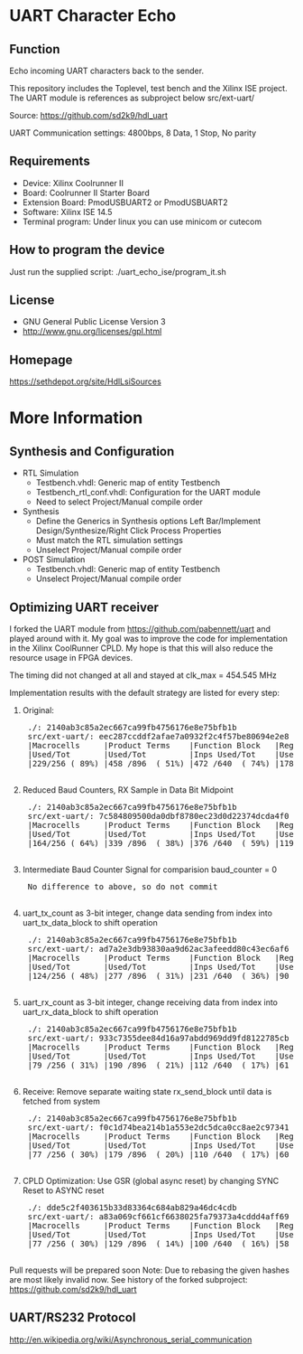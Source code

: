 UART Character Echo
====================

Function
--------
Echo incoming UART characters back to the sender.

This repository includes the Toplevel, test bench and the Xilinx ISE project.
The UART module is references as subproject below src/ext-uart/

Source: https://github.com/sd2k9/hdl_uart

UART Communication settings:  4800bps, 8 Data, 1 Stop, No parity

Requirements
------------
- Device: Xilinx Coolrunner II
- Board: Coolrunner II Starter Board
- Extension Board: PmodUSBUART2 or PmodUSBUART2
- Software: Xilinx ISE 14.5
- Terminal program: Under linux you can use minicom or cutecom

How to program the device
-------------------------
Just run the supplied script: ./uart_echo_ise/program_it.sh

License
-------
- GNU General Public License Version 3
- http://www.gnu.org/licenses/gpl.html

Homepage
--------
https://sethdepot.org/site/HdlLsiSources


More Information
================

Synthesis and Configuration
---------------------------
- RTL Simulation
  - Testbench.vhdl:          Generic map of entity Testbench
  - Testbench_rtl_conf.vhdl: Configuration for the UART module
  - Need to select Project/Manual compile order
- Synthesis
  - Define the Generics in Synthesis options
    Left Bar/Implement Design/Synthesize/Right Click Process Properties
  - Must match the RTL simulation settings
  - Unselect Project/Manual compile order
- POST Simulation
  - Testbench.vhdl:  Generic map of entity Testbench
  - Unselect Project/Manual compile order


Optimizing UART receiver
------------------------
I forked the UART module from https://github.com/pabennett/uart and
played around with it. My goal was to improve the code for implementation
in the Xilinx CoolRunner CPLD. My hope is that this will also reduce the
resource usage in FPGA devices.

The timing did not changed at all and stayed at clk_max = 454.545 MHz

Implementation results with the default strategy are listed for every step:

1. Original:
    <pre>
    ./: 2140ab3c85a2ec667ca99fb4756176e8e75bfb1b
    src/ext-uart/: eec287ccddf2afae7a0932f2c4f57be80694e2e8
    |Macrocells     |Product Terms    |Function Block   |Registers      |Pins          |
    |Used/Tot       |Used/Tot         |Inps Used/Tot    |Used/Tot       |Used/Tot      |
    |229/256 ( 89%) |458 /896  ( 51%) |472 /640  ( 74%) |178/256 ( 70%) |20 /118 ( 17%)|
    </pre>
1. Reduced Baud Counters, RX Sample in Data Bit Midpoint
    <pre>
    ./: 2140ab3c85a2ec667ca99fb4756176e8e75bfb1b
    src/ext-uart/: 7c584809500da0dbf8780ec23d0d22374dcda4f0
    |Macrocells     |Product Terms    |Function Block   |Registers      |Pins          |
    |Used/Tot       |Used/Tot         |Inps Used/Tot    |Used/Tot       |Used/Tot      |
    |164/256 ( 64%) |339 /896  ( 38%) |376 /640  ( 59%) |119/256 ( 46%) |20 /118 ( 17%)|
    </pre>
1. Intermediate Baud Counter Signal for comparision baud_counter = 0
    <pre>
    No difference to above, so do not commit
    </pre>
1. uart_tx_count as 3-bit integer, change data sending from index into uart_tx_data_block to shift operation
    <pre>
    ./: 2140ab3c85a2ec667ca99fb4756176e8e75bfb1b
    src/ext-uart/: ad7a2e3db93830aa9d62ac3afeedd80c43ec6af6
    |Macrocells     |Product Terms    |Function Block   |Registers      |Pins          |
    |Used/Tot       |Used/Tot         |Inps Used/Tot    |Used/Tot       |Used/Tot      |
    |124/256 ( 48%) |277 /896  ( 31%) |231 /640  ( 36%) |90 /256 ( 35%) |20 /118 ( 17%)|
    </pre>
1. uart_rx_count as 3-bit integer, change receiving data from index into uart_rx_data_block to shift operation
    <pre>
    ./: 2140ab3c85a2ec667ca99fb4756176e8e75bfb1b
    src/ext-uart/: 933c7355dee84d16a97abdd969dd9fd8122785cb
    |Macrocells     |Product Terms    |Function Block   |Registers      |Pins          |
    |Used/Tot       |Used/Tot         |Inps Used/Tot    |Used/Tot       |Used/Tot      |
    |79 /256 ( 31%) |190 /896  ( 21%) |112 /640  ( 17%) |61 /256 ( 24%) |20 /118 ( 17%)|
    </pre>
1. Receive: Remove separate waiting state rx_send_block until data is fetched from system
    <pre>
    ./: 2140ab3c85a2ec667ca99fb4756176e8e75bfb1b
    src/ext-uart/: f0c1d74bea214b1a553e2dc5dca0cc8ae2c97341
    |Macrocells     |Product Terms    |Function Block   |Registers      |Pins          |
    |Used/Tot       |Used/Tot         |Inps Used/Tot    |Used/Tot       |Used/Tot      |
    |77 /256 ( 30%) |179 /896  ( 20%) |110 /640  ( 17%) |60 /256 ( 23%) |20 /118 ( 17%)|
    </pre>
1. CPLD Optimization: Use GSR (global async reset) by changing SYNC Reset to ASYNC reset
    <pre>
    ./: dde5c2f403615b33d83364c684ab829a46dc4cdb
    src/ext-uart/: a83a069cf661cf6638025fa79373a4cddd4aff69
    |Macrocells     |Product Terms    |Function Block   |Registers      |Pins          |
    |Used/Tot       |Used/Tot         |Inps Used/Tot    |Used/Tot       |Used/Tot      |
    |77 /256 ( 30%) |129 /896  ( 14%) |100 /640  ( 16%) |58 /256 ( 23%) |20 /118 ( 17%)|
    </pre>


Pull requests will be prepared soon
Note: Due to rebasing the given hashes are most likely invalid now.
      See history of the forked subproject: https://github.com/sd2k9/hdl_uart


UART/RS232 Protocol
-------------------
http://en.wikipedia.org/wiki/Asynchronous_serial_communication
